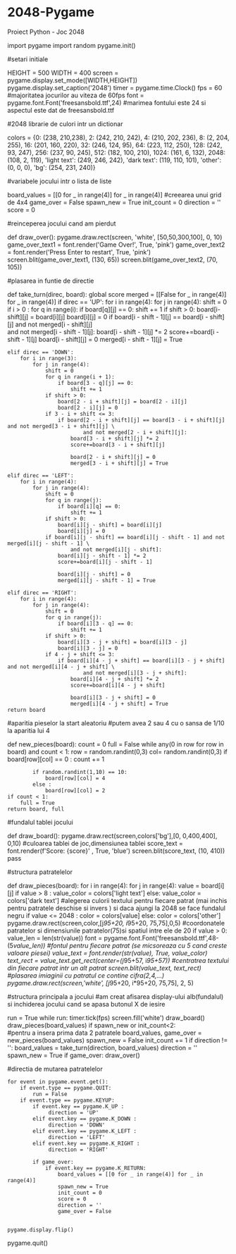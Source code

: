 # 2048-Pygame
Proiect Python - Joc 2048


import pygame
import random
pygame.init()


#setari initiale

HEIGHT = 500
WIDTH = 400
screen = pygame.display.set_mode([WIDTH,HEIGHT])
pygame.display.set_caption('2048')
timer = pygame.time.Clock()
fps = 60 #majoritatea jocurilor au viteza de 60fps
font = pygame.font.Font('freesansbold.ttf',24) #marimea fontului este 24 si aspectul este dat de freesansbold.ttf


#2048 librarie de culori intr un dictionar

colors = {0: (238, 210,238),
          2: (242, 210, 242),
          4: (210, 202, 236),
          8: (2, 204, 255),
          16: (201, 160, 220),
          32: (246, 124, 95),
          64: (223, 112, 250),
          128: (242, 93, 247),
          256: (237, 90, 245),
          512: (182, 100, 210),
          1024: (161, 6, 132),
          2048: (108, 2, 119),
          'light text': (249, 246, 242),
          'dark text': (119, 110, 101),
          'other': (0, 0, 0),
          'bg': (254, 231, 240)}


#variabele jocului intr o lista de liste

board_values = [[0 for _ in range(4)] for _ in range(4)] #creearea unui grid de 4x4
game_over = False
spawn_new = True
init_count = 0
direction = ''
score = 0


#reinceperea jocului cand am pierdut

def draw_over():
    pygame.draw.rect(screen, 'white', [50,50,300,100], 0, 10)
    game_over_text1 = font.render('Game Over!', True, 'pink')
    game_over_text2 = font.render('Press Enter to restart', True, 'pink')
    screen.blit(game_over_text1, (130, 65))
    screen.blit(game_over_text2, (70, 105))


#plasarea in funtie de directie

def take_turn(direc, board):
    global score
    merged = [[False for _ in range(4)] for _ in range(4)]
    if direc == 'UP':
        for i in range(4):
            for j in range(4):
                shift = 0
                if i > 0 :
                    for q in range(i):
                        if board[q][j] == 0:
                            shift += 1
                    if shift > 0:
                        board[i-shift][j] = board[i][j]
                        board[i][j] = 0
                    if board[i - shift - 1][j] == board[i - shift][j] and not merged[i - shift][j] \
                            and not merged[i - shift - 1][j]:
                        board[i - shift - 1][j] *= 2
                        score+=board[i - shift - 1][j]
                        board[i - shift][j] = 0
                        merged[i - shift - 1][j] = True

    elif direc == 'DOWN':
        for i in range(3):
            for j in range(4):
                shift = 0
                for q in range(i + 1):
                    if board[3 - q][j] == 0:
                        shift += 1
                if shift > 0:
                    board[2 - i + shift][j] = board[2 - i][j]
                    board[2 - i][j] = 0
                if 3 - i + shift <= 3:
                    if board[2 - i + shift][j] == board[3 - i + shift][j] and not merged[3 - i + shift][j] \
                            and not merged[2 - i + shift][j]:
                        board[3 - i + shift][j] *= 2
                        score+=board[3 - i + shift][j]
                        
                        board[2 - i + shift][j] = 0
                        merged[3 - i + shift][j] = True

    elif direc == 'LEFT':
        for i in range(4):
            for j in range(4):
                shift = 0
                for q in range(j):
                    if board[i][q] == 0:
                        shift += 1
                if shift > 0:
                    board[i][j - shift] = board[i][j]
                    board[i][j] = 0
                if board[i][j - shift] == board[i][j - shift - 1] and not merged[i][j - shift - 1] \
                        and not merged[i][j - shift]:
                    board[i][j - shift - 1] *= 2
                    score+=board[i][j - shift - 1]
                    
                    board[i][j - shift] = 0
                    merged[i][j - shift - 1] = True

    elif direc == 'RIGHT':
        for i in range(4):
            for j in range(4):
                shift = 0
                for q in range(j):
                    if board[i][3 - q] == 0:
                        shift += 1
                if shift > 0:
                    board[i][3 - j + shift] = board[i][3 - j]
                    board[i][3 - j] = 0
                if 4 - j + shift <= 3:
                    if board[i][4 - j + shift] == board[i][3 - j + shift] and not merged[i][4 - j + shift] \
                            and not merged[i][3 - j + shift]:
                        board[i][4 - j + shift] *= 2
                        score+=board[i][4 - j + shift]
                       
                        board[i][3 - j + shift] = 0
                        merged[i][4 - j + shift] = True
    return board
  

#aparitia pieselor la start aleatoriu
#putem avea 2 sau 4 cu o sansa de 1/10 la aparitia lui 4

def new_pieces(board):
    count = 0
    full = False
    while any(0 in row for row in board) and count < 1:
        row = random.randint(0,3)
        col= random.randint(0,3)
        if board[row][col] == 0 :
            count += 1
            
            if random.randint(1,10) == 10:
                board[row][col] = 4
            else :
                board[row][col] = 2
    if count < 1:
        full = True
    return board, full


#fundalul tablei jocului

def draw_board():
    pygame.draw.rect(screen,colors['bg'],[0, 0,400,400], 0,10) #culoarea tablei de joc,dimensiunea tablei
    score_text = font.render(f'Score: {score}' , True, 'blue')
    screen.blit(score_text, (10, 410))
    pass 


#structura patratelelor

def draw_pieces(board):
    for i in range(4):
        for j in range(4):
            value = board[i][j]
            if value > 8 :
                value_color = colors['light text']
            else:
                value_color = colors['dark text'] 
                 #alegerea culorii textului pentru fiecare patrat (mai inchis pentru patratele deschise si invers ) si daca ajungi la 2048 se face fundalul negru
            if value <= 2048 :
                color = colors[value]
            else: 
                color = colors['other']        
            pygame.draw.rect(screen,color,[j*95+20, i*95+20, 75,75],0,5)    #coordonatele patratelor si dimensiunile patratelor(75)si spatiul intre ele de 20 
            if value > 0:
                value_len = len(str(value))
                font = pygame.font.Font('freesansbold.ttf',48-(5*value_len)) #fontul  pentru fiecare patrat (se micsoreaza cu 5 cand creste valoare piesei)
                value_text = font.render(str(value), True, value_color)
                text_rect = value_text.get_rect(center=(j*95+57, i*95+57)) #centratrea textului din fiecare patrat intr un alt patrat
                screen.blit(value_text, text_rect) #plasarea imiaginii cu patratul ce contine cifra(2,4,...)
                pygame.draw.rect(screen,'white', [j*95+20, i*95+20, 75,75], 2, 5)
                

    
#structura principala a jocului
#am creat afisarea display-ului alb(fundalul) si inchiderea jocului cand se apasa butonul X de iesire

run = True
while run:
    timer.tick(fps)
    screen.fill('white')
    draw_board()
    draw_pieces(board_values)
    if spawn_new or init_count<2:    
        #pentru a insera prima data 2 patratele
        board_values, game_over = new_pieces(board_values)
        spawn_new = False
        init_count += 1
    if direction != '':
        board_values = take_turn(direction, board_values)
        direction = ''
        spawn_new = True
    if game_over:
        draw_over()
        
    
#directia de mutarea patratelelor

    for event in pygame.event.get():
        if event.type == pygame.QUIT:
            run = False
        if event.type == pygame.KEYUP:
            if event.key == pygame.K_UP :
                 direction = 'UP'
            elif event.key == pygame.K_DOWN :
                 direction = 'DOWN'
            elif event.key == pygame.K_LEFT :
                 direction = 'LEFT'
            elif event.key == pygame.K_RIGHT :
                 direction = 'RIGHT'

            if game_over:
                if event.key == pygame.K_RETURN:
                    board_values = [[0 for _ in range(4)] for _ in range(4)]
                    spawn_new = True
                    init_count = 0
                    score = 0
                    direction = ''
                    game_over = False


    pygame.display.flip()
pygame.quit()
